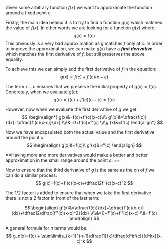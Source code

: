 Given some arbitrary function $f(x)$ we want to approximate the function around a fixed point $c$

Firstly, the main idea behind it is to try to find a function $g(x)$ which matches the value of $f(x)$. In other words we are looking for a function $g(x)$ where:
$$
g(x)=f(c)
$$
This obviously is a very bad approximation as $g$ matches $f$ only at $c$. In order to improve the approximation, we can make $g(x)$ have a ***first derivative*** which matches the first derivative of $f$, but still preserves the above equality.

To achieve this we can simply add the first derivative of $f$ in the equation:
$$
g(x)=f(c)+f'(c)(x-c)
$$

The term $x-c$ ensures that we preserve the initial property of $g(x)=f(c)$. Concretely, when we evaluate $g(c)$:
$$
g(c)=f(c)+f'(c)(c-c)=f(c)
$$

However, now when we evaluate the first derivative of $g$ we get:
$$
\begin{align*}
g(x)&=f(c)+f'(c)(x-c)\\\\
g'(x)&=\dfrac{f(c)}{dx}+\dfrac{f'(c)(x-c)}{dx}
\\\\&=0+f'(c)=f'(c)
\\\\g'(x)&=f'(c)
\end{align*}
$$

Now we have encapsulated both the actual value and the first derivative around the point c:
$$
\begin{align}
g(x)&=f(c)\\
g'(x)&=f'(c)
\end{align}
$$

==Having more and more derivatives would make a better and better approximation in the small range around the point $c$. ==

Now to ensure that the third derivative of $g$ is the same as the on of $f$ we can do a similar process:
$$
g(x)=f(c)+f'(c)(x-c)+\dfrac12f''(c)(x-c)^2
$$

The $1/2$ factor is added to ensure that when we take the first derivative there is not a $2$ factor in front of the last term:

$$
\begin{align}
g'(x)&=\dfrac{f(c)}{dx}+\dfrac{f'(c)(x-c)}{dx}+\dfrac12\dfrac{f''(c)(x-c)^2}{dx}
\\\\&=0+f'(c)+f''(c)(x-c)
\\&=f'(c)
\end{align}
$$

A general formula for $n$ terms would be:
$$
g_n(x)=f(c) + \sum\limits_{k=1}^{n-1}\dfrac{1}{k}\dfrac{d^kf(c)}{d^kx}(x-c)^k
$$
